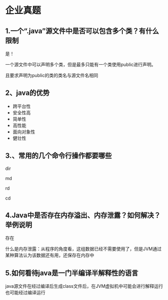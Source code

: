 # 企业真题

## 1.一个“.java”源文件中是否可以包含多个类？有什么限制

是！

一个源文件中可以声明多个类，但是最多只能有一个类使用public进行声明。

且要求声明为public的类的类名与源文件名相同



## 2、java的优势

- 跨平台性
- 安全性高
- 简单性
- 高性能
- 面向对象性
- 健壮性

## 3.、常用的几个命令行操作都要哪些

dir

md

rd

cd



## 4.Java中是否存在内存溢出、内存泄露？如何解决？举例说明

存在

什么是内存泄露：从程序的角度看，这组数据已经不需要使用了，但是JVM通过某种算法认为该数据还有用，还保存在内存中



## 5.如何看待java是一门半编译半解释性的语言

 java源文件在经过编译后生成class文件后，在JVM虚拟机中可能会进行解释运行也可能经过编译运行

















